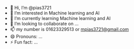 - 👋 Hi, I’m @pias3721
- 👀 I’m interested in Machine learning and AI
- 🌱 I’m currently learning Machine learning and AI
- 💞️ I’m looking to collaborate on ...
- 📫 my number is 01623329513 or mpias3721@gmail.com
- 😄 Pronouns: ...
- ⚡ Fun fact: ...

<!---
pias3721/pias3721 is a ✨ special ✨ repository because its `README.md` (this file) appears on your GitHub profile.
You can click the Preview link to take a look at your changes.
--->
